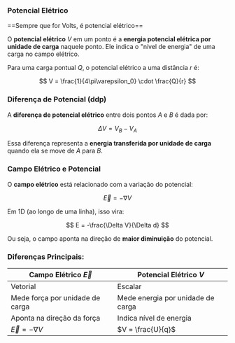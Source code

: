 ### Potencial Elétrico

==Sempre que for Volts, é potencial elétrico==

O **potencial elétrico** $V$ em um ponto é a **energia potencial elétrica por unidade de carga** naquele ponto. Ele indica o "nível de energia" de uma carga no campo elétrico.

Para uma carga pontual $Q$, o potencial elétrico a uma distância $r$ é:

$$
V = \frac{1}{4\pi\varepsilon_0} \cdot \frac{Q}{r}
$$

### Diferença de Potencial (ddp)

A **diferença de potencial elétrico** entre dois pontos $A$ e $B$ é dada por:

$$
\Delta V = V_B - V_A
$$

Essa diferença representa a **energia transferida por unidade de carga** quando ela se move de $A$ para $B$.

### Campo Elétrico e Potencial

O **campo elétrico** está relacionado com a variação do potencial:

$$
\vec{E} = -\nabla V
$$

Em 1D (ao longo de uma linha), isso vira:

$$
E = -\frac{\Delta V}{\Delta d}
$$

Ou seja, o campo aponta na direção de **maior diminuição** do potencial.

### Diferenças Principais:

| Campo Elétrico $\vec{E}$        | Potencial Elétrico $V$            |
| ------------------------------- | --------------------------------- |
| Vetorial                        | Escalar                           |
| Mede força por unidade de carga | Mede energia por unidade de carga |
| Aponta na direção da força      | Indica nível de energia           |
| $\vec{E} = -\nabla V$           | $V = \frac{U}{q}$                 |

